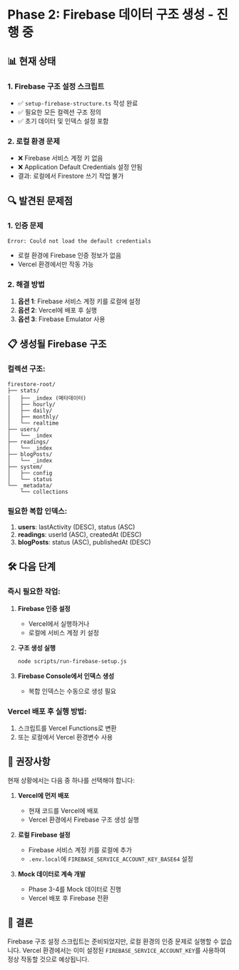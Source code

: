 # Phase 2: Firebase 데이터 구조 생성 - 진행 중

## 📊 현재 상태

### 1. Firebase 구조 설정 스크립트
- ✅ `setup-firebase-structure.ts` 작성 완료
- ✅ 필요한 모든 컬렉션 구조 정의
- ✅ 초기 데이터 및 인덱스 설정 포함

### 2. 로컬 환경 문제
- ❌ Firebase 서비스 계정 키 없음
- ❌ Application Default Credentials 설정 안됨
- 결과: 로컬에서 Firestore 쓰기 작업 불가

## 🔍 발견된 문제점

### 1. 인증 문제
```
Error: Could not load the default credentials
```
- 로컬 환경에 Firebase 인증 정보가 없음
- Vercel 환경에서만 작동 가능

### 2. 해결 방법
1. **옵션 1**: Firebase 서비스 계정 키를 로컬에 설정
2. **옵션 2**: Vercel에 배포 후 실행
3. **옵션 3**: Firebase Emulator 사용

## 📋 생성될 Firebase 구조

### 컬렉션 구조:
```
firestore-root/
├── stats/
│   ├── _index (메타데이터)
│   ├── hourly/
│   ├── daily/
│   ├── monthly/
│   └── realtime
├── users/
│   └── _index
├── readings/
│   └── _index
├── blogPosts/
│   └── _index
├── system/
│   ├── config
│   └── status
└── _metadata/
    └── collections
```

### 필요한 복합 인덱스:
1. **users**: lastActivity (DESC), status (ASC)
2. **readings**: userId (ASC), createdAt (DESC)
3. **blogPosts**: status (ASC), publishedAt (DESC)

## 🛠️ 다음 단계

### 즉시 필요한 작업:

1. **Firebase 인증 설정**
   - Vercel에서 실행하거나
   - 로컬에 서비스 계정 키 설정

2. **구조 생성 실행**
   ```bash
   node scripts/run-firebase-setup.js
   ```

3. **Firebase Console에서 인덱스 생성**
   - 복합 인덱스는 수동으로 생성 필요

### Vercel 배포 후 실행 방법:
1. 스크립트를 Vercel Functions로 변환
2. 또는 로컬에서 Vercel 환경변수 사용

## 🚀 권장사항

현재 상황에서는 다음 중 하나를 선택해야 합니다:

1. **Vercel에 먼저 배포**
   - 현재 코드를 Vercel에 배포
   - Vercel 환경에서 Firebase 구조 생성 실행

2. **로컬 Firebase 설정**
   - Firebase 서비스 계정 키를 로컬에 추가
   - `.env.local`에 `FIREBASE_SERVICE_ACCOUNT_KEY_BASE64` 설정

3. **Mock 데이터로 계속 개발**
   - Phase 3-4를 Mock 데이터로 진행
   - Vercel 배포 후 Firebase 전환

## 📝 결론

Firebase 구조 설정 스크립트는 준비되었지만, 로컬 환경의 인증 문제로 실행할 수 없습니다. Vercel 환경에서는 이미 설정된 `FIREBASE_SERVICE_ACCOUNT_KEY`를 사용하여 정상 작동할 것으로 예상됩니다.